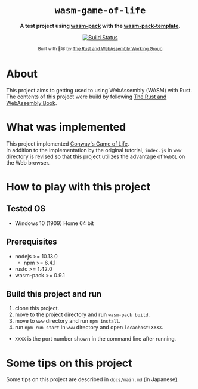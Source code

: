 <div align="center">

  <h1><code>wasm-game-of-life</code></h1>

  <strong>A test project using <a href="https://github.com/rustwasm/wasm-pack">wasm-pack</a> with the <a href="https://travis-ci.org/github/rustwasm/wasm-pack-template">wasm-pack-template</a>.</strong>

  <p>
    <a href="https://travis-ci.org/rustwasm/wasm-pack-template"><img src="https://img.shields.io/travis/rustwasm/wasm-pack-template.svg?style=flat-square" alt="Build Status" /></a>
  </p>

  <sub>Built with 🦀🕸 by <a href="https://rustwasm.github.io/">The Rust and WebAssembly Working Group</a></sub>
</div>

# About
This project aims to getting used to using WebAssembly (WASM) with Rust.   
The contents of this project were build by following [The Rust and WebAssembly Book](https://github.com/rustwasm/book).

# What was implemented
This project implemented [Conway's Game of Life](https://en.wikipedia.org/wiki/Conway%27s_Game_of_Life).   
In addition to the implementation by the original tutorial, `index.js` in `www` directory is revised so that this project utilizes the advantage of `WebGL` on the Web browser.

# How to play with this project
## Tested OS
* Windows 10 (1909) Home 64 bit

## Prerequisites
* nodejs >= 10.13.0
  * npm >= 6.4.1
* rustc >= 1.42.0
* wasm-pack >= 0.9.1

## Build this project and run
1. clone this project.
1. move to the project directory and run `wasm-pack build`.
1. move to `www` directory and run `npm install`.
1. run `npm run start` in `www` directory and open `locaohost:XXXX`.
  * `XXXX` is the port number shown in the command line after running.

# Some tips on this project
Some tips on this project are described in `docs/main.md` (in Japanese).
